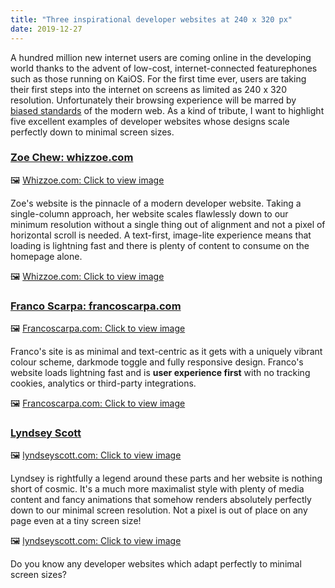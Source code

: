 ```yaml
---
title: "Three inspirational developer websites at 240 x 320 px"
date: 2019-12-27
---
```

A hundred million new internet users are coming online in the developing world thanks to the advent of low-cost, internet-connected featurephones such as those running on KaiOS. For the first time ever, users are taking their first steps into the internet on screens as limited as 240 x 320 resolution. Unfortunately their browsing experience will be marred by [biased standards](https://dev.to/shemthedev/is-the-future-of-the-web-text-centric-3ck9) of the modern web. As a kind of tribute, I want to highlight five excellent examples of developer websites whose designs scale perfectly down to minimal screen sizes.

### [Zoe Chew: whizzoe.com](https://whizzoe.com/)
🖼️ [Whizzoe.com: Click to view image](https://thepracticaldev.s3.amazonaws.com/i/oh2a2p9se28crlc04d0s.png)

Zoe's website is the pinnacle of a modern developer website. Taking a single-column approach, her website scales flawlessly down to our minimum resolution without a single thing out of alignment and not a pixel of horizontal scroll is needed. A text-first, image-lite experience means that loading is lightning fast and there is plenty of content to consume on the homepage alone.

🖼️ [Whizzoe.com: Click to view image](https://thepracticaldev.s3.amazonaws.com/i/kpcy1mnfcuyjvhn0qtjg.png)

### [Franco Scarpa: francoscarpa.com](https://francoscarpa.com/)
🖼️ [Francoscarpa.com: Click to view image](https://thepracticaldev.s3.amazonaws.com/i/mriv5ep10g3n19fpgjqx.png)

Franco's site is as minimal and text-centric as it gets with a uniquely vibrant colour scheme, darkmode toggle and fully responsive design. Franco's website loads lightning fast and is **user experience first** with no tracking cookies, analytics or third-party integrations.

🖼️ [Francoscarpa.com: Click to view image](https://thepracticaldev.s3.amazonaws.com/i/yphcgv57gssnw4rcf0sy.png)

### [Lyndsey Scott](https://www.lyndseyscott.com/)
🖼️ [lyndseyscott.com: Click to view image](https://thepracticaldev.s3.amazonaws.com/i/p29b83sn090aoqbolttf.png)

Lyndsey is rightfully a legend around these parts and her website is nothing short of cosmic. It's a much more maximalist style with plenty of media content and fancy animations that somehow renders absolutely perfectly down to our minimal screen resolution. Not a pixel is out of place on any page even at a tiny screen size!

🖼️ [lyndseyscott.com: Click to view image](https://thepracticaldev.s3.amazonaws.com/i/2yuytgikmt288axn4dtr.png)

Do you know any developer websites which adapt perfectly to minimal screen sizes?
